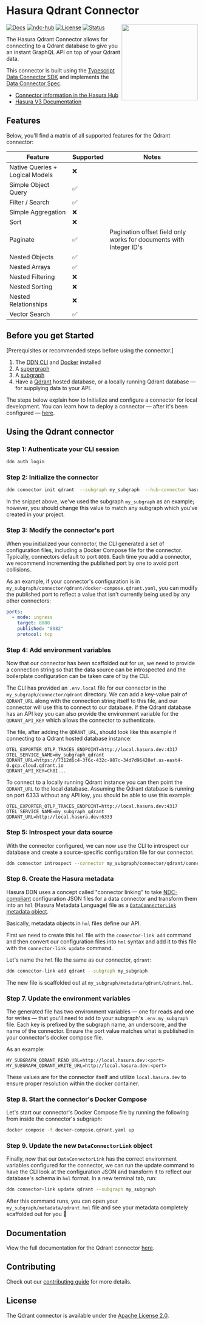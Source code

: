 # Hasura Qdrant Connector
<a href="https://hasura.io/"><img src="./docs/logo.svg" align="right" width="200"></a>

[![Docs](https://img.shields.io/badge/docs-v3.x-brightgreen.svg?style=flat)](https://hasura.io/connectors/qdrant)
[![ndc-hub](https://img.shields.io/badge/ndc--hub-qdrant-blue.svg?style=flat)](https://hasura.io/connectors/qdrant)
[![License](https://img.shields.io/badge/license-Apache--2.0-purple.svg?style=flat)](./LICENSE.txt)
[![Status](https://img.shields.io/badge/status-alpha-yellow.svg?style=flat)](./README.md)

The Hasura Qdrant Connector allows for connecting to a Qdrant database to give you an instant GraphQL API on top of your Qdrant data.

This connector is built using the [Typescript Data Connector SDK](https://github.com/hasura/ndc-sdk-typescript) and implements the [Data Connector Spec](https://github.com/hasura/ndc-spec).

* [Connector information in the Hasura Hub](https://hasura.io/connectors/qdrant)
* [Hasura V3 Documentation](https://hasura.io/docs/3.0/index/)

## Features

Below, you'll find a matrix of all supported features for the Qdrant connector:

| Feature                         | Supported | Notes |
| ------------------------------- | --------- | ----- |
| Native Queries + Logical Models | ❌     |       |
| Simple Object Query             | ✅     |       |
| Filter / Search                 | ✅     |       |
| Simple Aggregation              | ❌     |       |
| Sort                            | ❌     |       |
| Paginate                        | ✅     | Pagination offset field only works for documents with Integer ID's       |
| Nested Objects                  | ✅     |       |
| Nested Arrays                   | ✅     |       |
| Nested Filtering                | ❌     |       |
| Nested Sorting                  | ❌     |       |
| Nested Relationships            | ❌     |       |
| Vector Search                   | ✅     |       |

## Before you get Started

[Prerequisites or recommended steps before using the connector.]

1. The [DDN CLI](https://hasura.io/docs/3.0/cli/installation) and [Docker](https://docs.docker.com/engine/install/) installed
2. A [supergraph](https://hasura.io/docs/3.0/getting-started/init-supergraph)
3. A [subgraph](https://hasura.io/docs/3.0/getting-started/init-subgraph)
4. Have a [Qdrant](https://qdrant.tech/) hosted database, or a locally running Qdrant database — for supplying data to your API.

The steps below explain how to Initialize and configure a connector for local development. You can learn how to deploy a
connector — after it's been configured — [here](https://hasura.io/docs/3.0/getting-started/deployment/deploy-a-connector).

## Using the Qdrant connector

### Step 1: Authenticate your CLI session

```bash
ddn auth login
```

### Step 2: Initialize the connector

```bash
ddn connector init qdrant  --subgraph my_subgraph  --hub-connector hasura/qdrant
```

In the snippet above, we've used the subgraph `my_subgraph` as an example; however, you should change this
value to match any subgraph which you've created in your project.

### Step 3: Modify the connector's port

When you initialized your connector, the CLI generated a set of configuration files, including a Docker Compose file for
the connector. Typically, connectors default to port `8080`. Each time you add a connector, we recommend incrementing the published port by one to avoid port collisions.

As an example, if your connector's configuration is in `my_subgraph/connector/qdrant/docker-compose.qdrant.yaml`, you can modify the published port to reflect a value that isn't currently being used by any other connectors:

```yaml
ports:
  - mode: ingress
    target: 8080
    published: "8082"
    protocol: tcp
```

### Step 4: Add environment variables

Now that our connector has been scaffolded out for us, we need to provide a connection string so that the data source can be introspected and the boilerplate configuration can be taken care of by the CLI.

The CLI has provided an `.env.local` file for our connector in the `my_subgraph/connector/qdrant` directory. We can add a key-value pair of `QDRANT_URL` along with the connection string itself to this file, and our connector will use this to connect to our database. If the Qdrant database has an API key you can also provide the environment variable for the `QDRANT_API_KEY` which allows the connector to authenticate.


The file, after adding the `QDRANT_URL`, should look like this example if connecting to a Qdrant hosted database instance:

```env
OTEL_EXPORTER_OTLP_TRACES_ENDPOINT=http://local.hasura.dev:4317
OTEL_SERVICE_NAME=my_subgraph_qdrant
QDRANT_URL=https://7312d6c4-3f6c-432c-987c-34d7d96428ef.us-east4-0.gcp.cloud.qdrant.io
QDRANT_API_KEY=Ch8I...
```

To connect to a locally running Qdrant instance you can then point the `QDRANT_URL` to the local database. Assuming the Qdrant database is running on port 6333 without any API key, you should be able to use this example:

```env
OTEL_EXPORTER_OTLP_TRACES_ENDPOINT=http://local.hasura.dev:4317
OTEL_SERVICE_NAME=my_subgraph_qdrant
QDRANT_URL=http://local.hasura.dev:6333
```

### Step 5: Introspect your data source

With the connector configured, we can now use the CLI to introspect our database and create a source-specific configuration file for our connector.

```bash
ddn connector introspect --connector my_subgraph/connector/qdrant/connector.yaml
```

### Step 6. Create the Hasura metadata

Hasura DDN uses a concept called "connector linking" to take [NDC-compliant](https://github.com/hasura/ndc-spec)
configuration JSON files for a data connector and transform them into an `hml` (Hasura Metadata Language) file as a
[`DataConnectorLink` metadata object](https://hasura.io/docs/3.0/supergraph-modeling/data-connectors#dataconnectorlink-dataconnectorlink).

Basically, metadata objects in `hml` files define our API.

First we need to create this `hml` file with the `connector-link add` command and then convert our configuration files
into `hml` syntax and add it to this file with the `connector-link update` command.

Let's name the `hml` file the same as our connector, `qdrant`:

```bash
ddn connector-link add qdrant --subgraph my_subgraph
```

The new file is scaffolded out at `my_subgraph/metadata/qdrant/qdrant.hml`.

### Step 7. Update the environment variables

The generated file has two environment variables — one for reads and one for writes — that you'll need to add to your subgraph's `.env.my_subgraph` file. Each key is prefixed by the subgraph name, an underscore, and the name of the connector. Ensure the port value matches what is published in your connector's docker compose file.

As an example:

```env
MY_SUBGRAPH_QDRANT_READ_URL=http://local.hasura.dev:<port>
MY_SUBGRAPH_QDRANT_WRITE_URL=http://local.hasura.dev:<port>
```

These values are for the connector itself and utilize `local.hasura.dev` to ensure proper resolution within the docker container.

### Step 8. Start the connector's Docker Compose

Let's start our connector's Docker Compose file by running the following from inside the connector's subgraph:

```bash
docker compose -f docker-compose.qdrant.yaml up
```

### Step 9. Update the new `DataConnectorLink` object

Finally, now that our `DataConnectorLink` has the correct environment variables configured for the connector, we can run the update command to have the CLI look at the configuration JSON and transform it to reflect our database's schema in `hml` format. In a new terminal tab, run:

```bash
ddn connector-link update qdrant --subgraph my_subgraph
```

After this command runs, you can open your `my_subgraph/metadata/qdrant.hml` file and see your metadata completely
scaffolded out for you 🎉

## Documentation

View the full documentation for the Qdrant connector [here](./docs/index.md).

## Contributing

Check out our [contributing guide](./docs/contributing.md) for more details.

## License

The Qdrant connector is available under the [Apache License 2.0](https://www.apache.org/licenses/LICENSE-2.0).